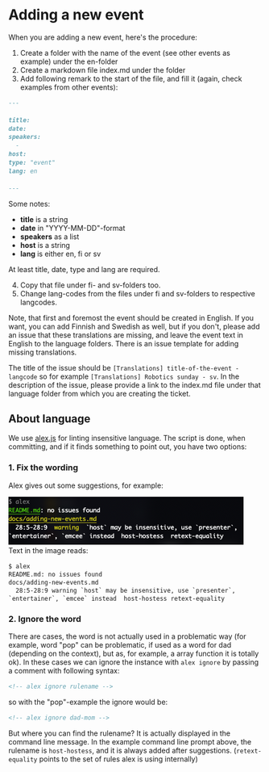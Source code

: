 # Adding a new event

When you are adding a new event, here's the procedure: 

1. Create a folder with the name of the event (see other events as example) under the en-folder
2. Create a markdown file index.md under the folder
3. Add following remark to the start of the file, and fill it (again, check examples from other events):

```markdown
---

title: 
date: 
speakers:
  - 
host: 
type: "event"
lang: en

---
```

Some notes:

- **title** is a string
- **date** in "YYYY-MM-DD"-format
- **speakers** as a list
- **host** is a string
- **lang** is either en, fi or sv

At least title, date, type and lang are required.

4. Copy that file under fi- and sv-folders too. 
5. Change lang-codes from the files under fi and sv-folders to respective langcodes. 

Note, that first and foremost the event should be created in English. If you want, you can add Finnish and Swedish as well, but if you don't, please add an issue that these translations are missing, and leave the event text in English to the language folders. There is an issue template for adding missing translations.

The title of the issue should be `[Translations] title-of-the-event - langcode` so for example `[Translations] Robotics sunday - sv`. In the description of the issue, please provide a link to the index.md file under that language folder from which you are creating the ticket.


## About language

We use [alex.js](https://alexjs.com/) for linting insensitive language. The script is done, when committing, and if it finds something to point out, you have two options: 

### 1. Fix the wording

Alex gives out some suggestions, for example:

<img src="./example-of-alex.png" alt="Example of Alex.js' output to command line" aria-described-by="alex-example-text" />

<div id="alex-example-text">
Text in the image reads: 
<pre>
<code>$ alex
README.md: no issues found
docs/adding-new-events.md 
  28:5-28:9 warning `host` may be insensitive, use `presenter`, `entertainer`, `emcee` instead  host-hostess retext-equality</code>
</pre>
</div>

### 2. Ignore the word

<!--alex ignore dad-mom-->
There are cases, the word is not actually used in a problematic way (for example, word "pop" can be problematic, if used as a word for dad (depending on the context), but as, for example, a array function it is totally ok). In these cases we can ignore the instance with `alex ignore` by passing a comment with following syntax:

```markdown
<!-- alex ignore rulename -->
```

so with the "pop"-example the ignore would be:

```markdown
<!-- alex ignore dad-mom -->
```

But where you can find the rulename? It is actually displayed in the command line message. In the example command line prompt above, the rulename is `host-hostess`, and it is always added after suggestions. (`retext-equality` points to the set of rules alex is using internally)

